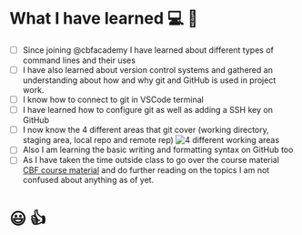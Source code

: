 # **What I have learned :computer: :woman:** 

- [ ] Since joining @cbfacademy I have learned about different types of command lines and their uses
- [ ] I have also learned about version control systems and gathered an understanding about how and why git and GitHub is used in project work.
- [ ] I know how to connect to git in VSCode terminal 
- [ ] I have learned how to configure git as well as adding a SSH key on GitHub
- [ ] I now know the 4 different areas that git cover (working directory, staging area, local repo and remote rep)
![4 different working areas](https://github.com/cbfacademy/github-fundamentals-ERobertss/assets/133209614/27c3a264-8ff0-4651-a8b3-cb72201f2c8b)
- [ ] Also I am learning the basic writing and formatting syntax on GitHub too
- [ ] As I have taken the time outside class to go over the course material [CBF course material](https://academy.codingblackfemales.com/courses/entry-to-tech/lessons/entry-to-tech/) and do further reading on the topics I am not confused about anything as of yet.
 
#     :smiley: :thumbsup:
